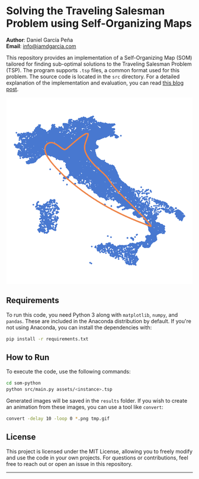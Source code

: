 # Solving the Traveling Salesman Problem using Self-Organizing Maps
**Author**: Daniel García Peña  
**Email**: info@iamdgarcia.com

This repository provides an implementation of a Self-Organizing Map (SOM) tailored for finding sub-optimal solutions to the Traveling Salesman Problem (TSP). The program supports `.tsp` files, a common format used for this problem. The source code is located in the `src` directory. For a detailed explanation of the implementation and evaluation, you can read [this blog post]().

![TSP Example](assets/tmp.gif)

## Requirements

To run this code, you need Python 3 along with `matplotlib`, `numpy`, and `pandas`. These are included in the Anaconda distribution by default. If you're not using Anaconda, you can install the dependencies with:

```sh
pip install -r requirements.txt
```

## How to Run

To execute the code, use the following commands:

```sh
cd som-python
python src/main.py assets/<instance>.tsp
```

Generated images will be saved in the `results` folder. If you wish to create an animation from these images, you can use a tool like `convert`:

```sh
convert -delay 10 -loop 0 *.png tmp.gif
```

## License

This project is licensed under the MIT License, allowing you to freely modify and use the code in your own projects. For questions or contributions, feel free to reach out or open an issue in this repository.

---